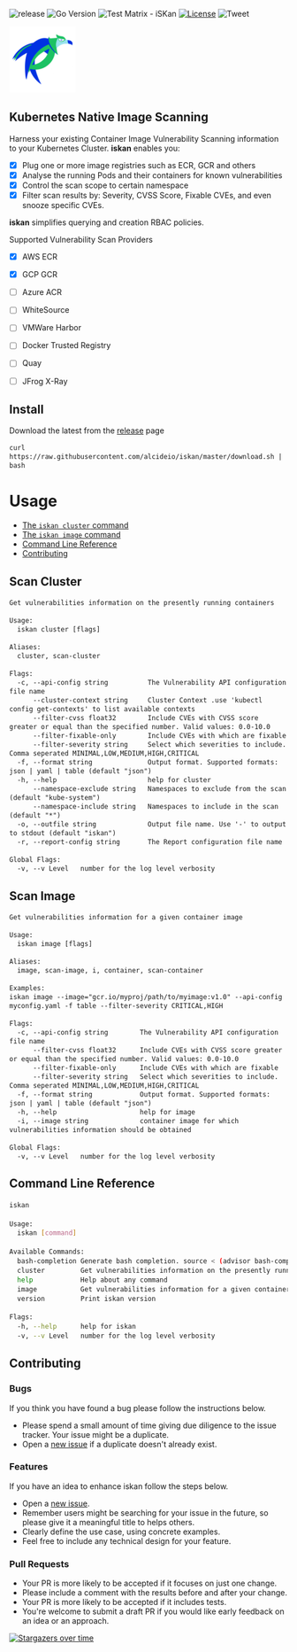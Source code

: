 
![release](https://img.shields.io/github/v/release/alcideio/iskan?sort=semver)
![Go Version](https://img.shields.io/github/go-mod/go-version/alcideio/iskan)
![Test Matrix - iSKan](https://github.com/alcideio/iskan/workflows/Test%20Matrix%20Alcide%20iSKan/badge.svg)
[![License](https://img.shields.io/badge/License-Apache%202.0-blue.svg)](https://opensource.org/licenses/Apache-2.0)
![Tweet](https://img.shields.io/twitter/url?style=social&url=https%3A%2F%2Fgithub.com%2Falcideio%2Fiskan)

<img src="iskan.png" alt="iskan" width="120"/>

## Kubernetes Native Image Scanning

Harness your existing Container Image Vulnerability Scanning information to your Kubernetes Cluster.
**iskan** enables you:
- [x] Plug one or more image registries such as ECR, GCR and others
- [x] Analyse the running Pods and their containers for known vulnerabilities
- [x] Control the scan scope to certain namespace
- [x] Filter scan results by: Severity, CVSS Score, Fixable CVEs, and even snooze specific CVEs.

**iskan** simplifies querying and creation RBAC policies.

Supported Vulnerability Scan Providers
- [x] AWS ECR
- [x] GCP GCR
- [ ] Azure ACR
- [ ] WhiteSource
- [ ] VMWare Harbor
- [ ] Docker Trusted Registry
- [ ] Quay
- [ ] JFrog X-Ray


## Install

Download the latest from the [release](https://github.com/alcideio/iskan/releases) page

```shell script
curl https://raw.githubusercontent.com/alcideio/iskan/master/download.sh | bash
```
# Usage

- [The `iskan cluster` command](#scan-cluster)
- [The `iskan image` command](#scan-image)
- [Command Line Reference](#command-line-reference)
- [Contributing](#contributing)

## Scan Cluster

```shell script
Get vulnerabilities information on the presently running containers

Usage:
  iskan cluster [flags]

Aliases:
  cluster, scan-cluster

Flags:
  -c, --api-config string          The Vulnerability API configuration file name
      --cluster-context string     Cluster Context .use 'kubectl config get-contexts' to list available contexts
      --filter-cvss float32        Include CVEs with CVSS score greater or equal than the specified number. Valid values: 0.0-10.0
      --filter-fixable-only        Include CVEs with which are fixable
      --filter-severity string     Select which severities to include. Comma seperated MINIMAL,LOW,MEDIUM,HIGH,CRITICAL
  -f, --format string              Output format. Supported formats: json | yaml | table (default "json")
  -h, --help                       help for cluster
      --namespace-exclude string   Namespaces to exclude from the scan (default "kube-system")
      --namespace-include string   Namespaces to include in the scan (default "*")
  -o, --outfile string             Output file name. Use '-' to output to stdout (default "iskan")
  -r, --report-config string       The Report configuration file name

Global Flags:
  -v, --v Level   number for the log level verbosity
```

## Scan Image



```shell script
Get vulnerabilities information for a given container image

Usage:
  iskan image [flags]

Aliases:
  image, scan-image, i, container, scan-container

Examples:
iskan image --image="gcr.io/myproj/path/to/myimage:v1.0" --api-config myconfig.yaml -f table --filter-severity CRITICAL,HIGH

Flags:
  -c, --api-config string        The Vulnerability API configuration file name
      --filter-cvss float32      Include CVEs with CVSS score greater or equal than the specified number. Valid values: 0.0-10.0
      --filter-fixable-only      Include CVEs with which are fixable
      --filter-severity string   Select which severities to include. Comma seperated MINIMAL,LOW,MEDIUM,HIGH,CRITICAL
  -f, --format string            Output format. Supported formats: json | yaml | table (default "json")
  -h, --help                     help for image
  -i, --image string             container image for which vulnerabilities information should be obtained

Global Flags:
  -v, --v Level   number for the log level verbosity
```

## Command Line Reference

```bash
iskan

Usage:
  iskan [command]

Available Commands:
  bash-completion Generate bash completion. source < (advisor bash-completion)
  cluster         Get vulnerabilities information on the presently running containers
  help            Help about any command
  image           Get vulnerabilities information for a given container image
  version         Print iskan version

Flags:
  -h, --help      help for iskan
  -v, --v Level   number for the log level verbosity

```

## Contributing

### Bugs

If you think you have found a bug please follow the instructions below.

- Please spend a small amount of time giving due diligence to the issue tracker. Your issue might be a duplicate.
- Open a [new issue](https://github.com/alcideio/iskan/issues/new/choose) if a duplicate doesn't already exist.

### Features

If you have an idea to enhance iskan follow the steps below.

- Open a [new issue](https://github.com/alcideio/iskan/issues/new/choose).
- Remember users might be searching for your issue in the future, so please give it a meaningful title to helps others.
- Clearly define the use case, using concrete examples.
- Feel free to include any technical design for your feature.

### Pull Requests

- Your PR is more likely to be accepted if it focuses on just one change.
- Please include a comment with the results before and after your change. 
- Your PR is more likely to be accepted if it includes tests. 
- You're welcome to submit a draft PR if you would like early feedback on an idea or an approach.


[![Stargazers over time](https://starchart.cc/alcideio/iskan.svg)](https://starchart.cc/alcideio/iskan)
